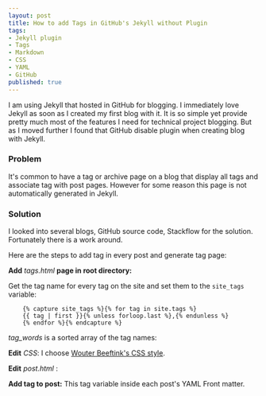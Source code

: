 ```yaml
---
layout: post
title: How to add Tags in GitHub's Jekyll without Plugin
tags:
- Jekyll plugin
- Tags
- Markdown
- CSS
- YAML
- GitHub
published: true
---
```


I am using Jekyll that hosted in GitHub for blogging. I immediately love Jekyll as soon as I created my first blog with it.
It is so simple yet provide pretty much most of the features I need for technical project blogging. But as I moved further I 
found that GitHub disable plugin when creating blog with Jekyll.

### Problem 
It's common to have a tag or archive page on a blog that display all tags and associate tag with post pages. However for some
reason this page is not automatically generated in Jekyll. 

### Solution
I looked into several blogs, GitHub source code, Stackflow for the solution.  Fortunately there is a work around.

Here are the steps to add tag in every post and generate tag page:

**Add** *tags.html* **page in root directory:** 

Get the tag name for every tag on the site and set them to the `site_tags` variable:
```
    {% capture site_tags %}{% for tag in site.tags %}
    {{ tag | first }}{% unless forloop.last %},{% endunless %}
    {% endfor %}{% endcapture %}
```

*tag_words* is a sorted array of the tag names:



**Edit** *CSS*: I choose [Wouter Beeftink's CSS style](http://codepen.io/wbeeftink/pen/dIaDH).

**Edit** *post.html* :


**Add tag to post:** This tag variable inside each post's YAML Front matter.



